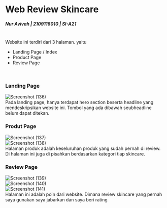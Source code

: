 <h1>Web Review Skincare</h1>
<h5>Nur Avivah | 2109116010 | SI-A21</h5>
<br>
Website ini terdiri dari 3 halaman. yaitu
<ul>
    <li>Landing Page / Index</li>
    <li>Product Page</li>
    <li>Review Page</li>
</ul>
<br>

<h3>Landing Page</h3>

![Screenshot (136)](https://github.com/nomccc/Praktikum-Web-Framework/assets/94788227/3dfddc34-4986-4b78-a6ed-f7663b73cbfa.png)
<br>
Pada landing page, hanya terdapat hero section beserta headline yang mendeskripsikan website ini. Tombol yang ada dibawah seubheadline belum dapat ditekan. 

<h3>Produt Page</h3>

![Screenshot (137)](https://github.com/nomccc/Praktikum-Web-Framework/assets/94788227/624d0a14-74e2-448d-b0cc-c3473ab50030)
<br>
![Screenshot (138)](https://github.com/nomccc/Praktikum-Web-Framework/assets/94788227/573f7d7a-38ee-4e69-bb67-8c22cda1d385)
<br>
Halaman produk adalah keseluruhan produk yang sudah pernah di  review. Di halaman ini juga di pisahkan berdasarkan kategori tiap skincare.

<h3>Review Page</h3>

![Screenshot (139)](https://github.com/nomccc/Praktikum-Web-Framework/assets/94788227/5b29e2eb-1b18-4bc5-be1b-ae4458a5b98b)
<br>
![Screenshot (140)](https://github.com/nomccc/Praktikum-Web-Framework/assets/94788227/0d09cc74-cb6c-4669-a41f-66345ce87875)
<br>
![Screenshot (141)](https://github.com/nomccc/Praktikum-Web-Framework/assets/94788227/d5858ceb-2c6b-4d09-9c60-bf3cd3d326b1)
<br>
Halaman ini adalah poin dari website. Dimana review skincare yang pernah saya gunakan saya jabarkan dan saya beri rating
